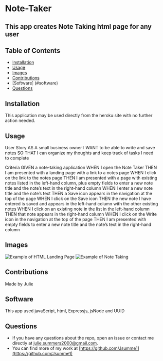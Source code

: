 # Note-Taker
  
## This app creates Note Taking html page for any user
## Table of Contents
* [Installation](#installation)
* [Usage](#usage)
* [Images](#images)
* [Contributions](#contributions)
* [Software] (#software)
* [Questions](#questions)

## Installation
 This application may be used directly from the heroku site with no further action needed.
## Usage
User Story
AS A small business owner
I WANT to be able to write and save notes
SO THAT I can organize my thoughts and keep track of tasks I need to complete

Criteria
GIVEN a note-taking application
WHEN I open the Note Taker
THEN I am presented with a landing page with a link to a notes page
WHEN I click on the link to the notes page
THEN I am presented with a page with existing notes listed in the left-hand column, plus empty fields to enter a new note title and the note’s text in the right-hand column
WHEN I enter a new note title and the note’s text
THEN a Save icon appears in the navigation at the top of the page
WHEN I click on the Save icon
THEN the new note I have entered is saved and appears in the left-hand column with the other existing notes
WHEN I click on an existing note in the list in the left-hand column
THEN that note appears in the right-hand column
WHEN I click on the Write icon in the navigation at the top of the page
THEN I am presented with empty fields to enter a new note title and the note’s text in the right-hand column

## Images 
![Example of HTML Landing Page]()
![Example of Note Taking]()

## Contributions
Made by Julie

## Software
This app used javaScript, html, Expressjs, jsNode and UUID

## Questions 
* If you have any questions about the repo, open an issue or contact me directly at <julie.summers2000@gmail.com>.
* You can find more of my work at [https://github.com/Jsumme1](https://github.com/Jsumme1)